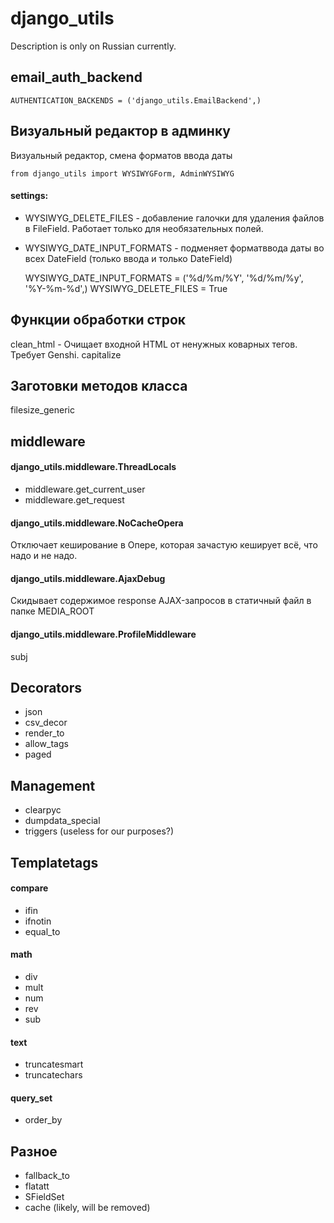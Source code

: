 django_utils
============
Description is only on Russian currently.
 

email_auth_backend
-----

    AUTHENTICATION_BACKENDS = ('django_utils.EmailBackend',)

Визуальный редактор в админку 
-----

Визуальный редактор, смена форматов ввода даты

    from django_utils import WYSIWYGForm, AdminWYSIWYG

#### settings:

+ WYSIWYG_DELETE_FILES - добавление галочки для удаления файлов в FileField. Работает только для необязательных полей.
+ WYSIWYG_DATE_INPUT_FORMATS - подменяет форматввода даты во всех DateField (только ввода и только DateField)

    WYSIWYG_DATE_INPUT_FORMATS  = ('%d/%m/%Y', '%d/%m/%y', '%Y-%m-%d',)
    WYSIWYG_DELETE_FILES = True

Функции обработки строк
-----

clean_html - Очищает входной HTML от ненужных коварных тегов. Требует Genshi.
capitalize

Заготовки методов класса
-----

filesize_generic

middleware
-----
#### django_utils.middleware.ThreadLocals

+ middleware.get_current_user
+ middleware.get_request

#### django_utils.middleware.NoCacheOpera
Отключает кеширование в Опере, которая зачастую кеширует всё, что надо и не надо.

#### django_utils.middleware.AjaxDebug
Скидывает содержимое response AJAX-запросов в статичный файл в папке MEDIA_ROOT

#### django_utils.middleware.ProfileMiddleware
subj

Decorators
-----

+ json
+ csv_decor
+ render_to
+ allow_tags
+ paged

Management
-----
+ clearpyc
+ dumpdata_special
+ triggers (useless for our purposes?)

Templatetags
-----

#### compare
+ ifin
+ ifnotin
+ equal_to

#### math
+ div
+ mult
+ num
+ rev
+ sub

#### text
+ truncatesmart
+ truncatechars

#### query_set
+ order_by

Разное
-----
+ fallback_to
+ flatatt
+ SFieldSet
+ cache (likely, will be removed)
